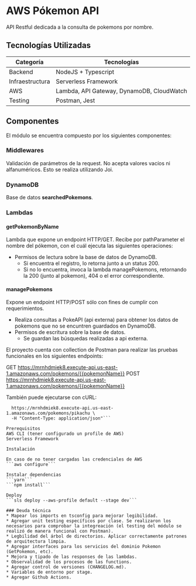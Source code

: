 # AWS Pókemon API

API Restful dedicada a la consulta de pokemons por nombre.

## Tecnologías Utilizadas
| Categoría       | Tecnologías                                                                                  |
|-----------------|---------------------------------------------------------------------------------------------|
| Backend         | NodeJS + Typescript                                                               |
| Infraestructura | Serverless Framework                                                                   |
| AWS             | Lambda, API Gateway, DynamoDB, CloudWatch                                              |
| Testing         | Postman, Jest                                                                  |
                                                    
## Componentes

El módulo se encuentra compuesto por los siguientes componentes:

### Middlewares
Validación de parámetros de la request. No acepta valores vacíos ni alfanuméricos. Esto se realiza utilizando Joi.

### DynamoDB
Base de datos **searchedPokemons**.

### Lambdas

#### getPokemonByName
Lambda que expone un endpoint HTTP/GET. Recibe por pathParameter el nombre del pókemon, con el cuál ejecuta las siguientes operaciones:
  - Permisos de lectura sobre la base de datos de DynamoDB.
      - Si encuentra el registro, lo retorna junto a un status 200.
      - Si no lo encuentra, invoca la lambda managePokemons, retornando la 200 (junto al pokemon), 404 o el error correspondiente.

#### managePokemons
Expone un endpoint HTTP/POST sólo con fines de cumplir con requerimientos.
  - Realiza consultas a PokeAPI (api externa) para obtener los datos de pokemons que no se encuntren guardados en DynamoDB.
  - Permisos de escritura sobre la base de datos.
      - Se guardan las búsquedas realizadas a api externa.


El proyecto cuenta con collection de Postman para realizar las pruebas funcionales en los siguientes endpoints:

  GET https://mrnhdmiek8.execute-api.us-east-1.amazonaws.com/pokemons/{{pokemonName}}
  POST https://mrnhdmiek8.execute-api.us-east-1.amazonaws.com/pokemons/{{pokemonName}}

También puede ejecutarse con cURL:

```curl -X GET \
  https://mrnhdmiek8.execute-api.us-east-1.amazonaws.com/pokemons/pikachu \
  -H "Content-Type: application/json"```

Prerequisitos
AWS CLI (tener configurado un profile de AWS)
Serverless Framework

Instalación

En caso de no tener cargadas las credenciales de AWS
```aws configure```  

Instalar dependencias
```yarn```
```npm install```

Deploy
```sls deploy --aws-profile default --stage dev```

### Deuda técnica
* Mapear los imports en tsconfig para mejorar legibilidad.
* Agregar unit testing específicos por clase. Se realizaron los necesarios para comprobar la integreación (el testing del módulo se realizó de manera funcional con Postman).
* Legbilidad del árbol de directorios. Aplicar correctamente patrones de arquitectura limpia.
* Agregar interfaces para los servicios del dominio Pokemon (GetPokemon, etc).
* Mejora y tipado de las responses de las lambdas.
* Observalidad de los procesos de las functions. 
* Agregar control de versiones (CHANGELOG.md).
* Variables de entorno por stage.
* Agregar Github Actions. 